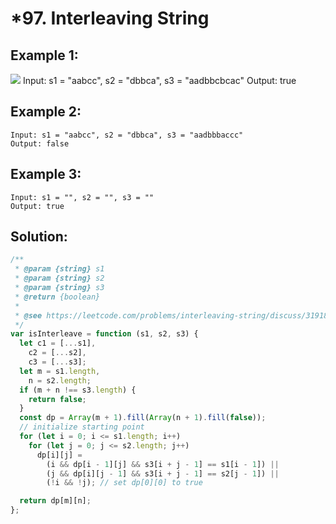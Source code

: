 # \*97. Interleaving String

## Example 1:

![](https://assets.leetcode.com/uploads/2020/09/02/interleave.jpg)
Input: s1 = "aabcc", s2 = "dbbca", s3 = "aadbbcbcac"
Output: true

## Example 2:

    Input: s1 = "aabcc", s2 = "dbbca", s3 = "aadbbbaccc"
    Output: false

## Example 3:

    Input: s1 = "", s2 = "", s3 = ""
    Output: true

## Solution:

```javascript
/**
 * @param {string} s1
 * @param {string} s2
 * @param {string} s3
 * @return {boolean}
 *
 * @see https://leetcode.com/problems/interleaving-string/discuss/31918/9-lines-dp-js-O(s1.len-*-s2.len)
 */
var isInterleave = function (s1, s2, s3) {
  let c1 = [...s1],
    c2 = [...s2],
    c3 = [...s3];
  let m = s1.length,
    n = s2.length;
  if (m + n !== s3.length) {
    return false;
  }
  const dp = Array(m + 1).fill(Array(n + 1).fill(false));
  // initialize starting point
  for (let i = 0; i <= s1.length; i++)
    for (let j = 0; j <= s2.length; j++)
      dp[i][j] =
        (i && dp[i - 1][j] && s3[i + j - 1] == s1[i - 1]) ||
        (j && dp[i][j - 1] && s3[i + j - 1] == s2[j - 1]) ||
        (!i && !j); // set dp[0][0] to true

  return dp[m][n];
};
```
